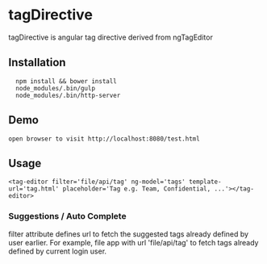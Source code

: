 # tagDirective
tagDirective is angular tag directive derived from ngTagEditor

## Installation
```
  npm install && bower install
  node_modules/.bin/gulp
  node_modules/.bin/http-server
```

## Demo
`
  open browser to visit http://localhost:8080/test.html
`

## Usage
`
<tag-editor filter='file/api/tag' ng-model='tags' template-url='tag.html' placeholder='Tag e.g. Team, Confidential, ...'></tag-editor>
`

### Suggestions / Auto Complete
filter attribute defines url to fetch the suggested tags already defined by user earlier. For example,
file app with url 'file/api/tag' to fetch tags already defined by current login user. 